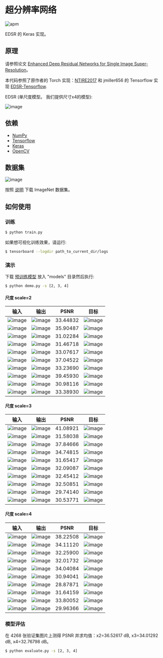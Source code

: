 # 超分辨率网络

![apm](https://img.shields.io/apm/l/vim-mode.svg)

EDSR 的 Keras 实现。

## 原理

请参照论文 [Enhanced Deep Residual Networks for Single Image Super-Resolution](https://arxiv.org/pdf/1707.02921.pdf)。

本代码参照了原作者的 Torch 实现：[NTIRE2017](https://github.com/LimBee/NTIRE2017) 和 jmiller656 的 Tensorflow 实现 [EDSR-Tensorflow](https://github.com/jmiller656/EDSR-Tensorflow).

EDSR (单尺度模型。 我们提供尺寸x4的模型):

![image](https://github.com/foamliu/Super-Resolution-Net/raw/master/images/EDSR.png)


## 依赖
- [NumPy](http://docs.scipy.org/doc/numpy-1.10.1/user/install.html)
- [Tensorflow](https://www.tensorflow.org/versions/r0.8/get_started/os_setup.html)
- [Keras](https://keras.io/#installation)
- [OpenCV](https://opencv-python-tutroals.readthedocs.io/en/latest/)

## 数据集

![image](https://github.com/foamliu/Super-Resolution-Net/raw/master/images/imagenet.png)

按照 [说明](https://github.com/foamliu/ImageNet-Downloader) 下载 ImageNet 数据集。


## 如何使用


### 训练
```bash
$ python train.py
```

如果想可视化训练效果，请运行:
```bash
$ tensorboard --logdir path_to_current_dir/logs
```

### 演示
下载 [预训练模型](https://github.com/foamliu/Super-Resolution-Net/releases/download/untagged-0b1ce773ce0ef13ac79a/model.16-9.0500.hdf5) 放入 "models" 目录然后执行:

```bash
$ python demo.py -s [2, 3, 4]
```

#### 尺度 scale=2

输入 | 输出 | PSNR | 目标 |
|---|---|---|---|
|![image](https://github.com/foamliu/Super-Resolution-Net/raw/master/images/0_image_x2.png) | ![image](https://github.com/foamliu/Super-Resolution-Net/raw/master/images/0_out_x2.png)| 33.44832 | ![image](https://github.com/foamliu/Super-Resolution-Net/raw/master/images/0_gt_x2.png)|
|![image](https://github.com/foamliu/Super-Resolution-Net/raw/master/images/1_image_x2.png) | ![image](https://github.com/foamliu/Super-Resolution-Net/raw/master/images/1_out_x2.png)| 35.90487 | ![image](https://github.com/foamliu/Super-Resolution-Net/raw/master/images/1_gt_x2.png)|
|![image](https://github.com/foamliu/Super-Resolution-Net/raw/master/images/2_image_x2.png) | ![image](https://github.com/foamliu/Super-Resolution-Net/raw/master/images/2_out_x2.png)| 31.02284 | ![image](https://github.com/foamliu/Super-Resolution-Net/raw/master/images/2_gt_x2.png)|
|![image](https://github.com/foamliu/Super-Resolution-Net/raw/master/images/3_image_x2.png) | ![image](https://github.com/foamliu/Super-Resolution-Net/raw/master/images/3_out_x2.png)| 31.46718 | ![image](https://github.com/foamliu/Super-Resolution-Net/raw/master/images/3_gt_x2.png)|
|![image](https://github.com/foamliu/Super-Resolution-Net/raw/master/images/4_image_x2.png) | ![image](https://github.com/foamliu/Super-Resolution-Net/raw/master/images/4_out_x2.png)| 33.07617 | ![image](https://github.com/foamliu/Super-Resolution-Net/raw/master/images/4_gt_x2.png)|
|![image](https://github.com/foamliu/Super-Resolution-Net/raw/master/images/5_image_x2.png) | ![image](https://github.com/foamliu/Super-Resolution-Net/raw/master/images/5_out_x2.png)| 37.04522 | ![image](https://github.com/foamliu/Super-Resolution-Net/raw/master/images/5_gt_x2.png)|
|![image](https://github.com/foamliu/Super-Resolution-Net/raw/master/images/6_image_x2.png) | ![image](https://github.com/foamliu/Super-Resolution-Net/raw/master/images/6_out_x2.png)| 33.23690 | ![image](https://github.com/foamliu/Super-Resolution-Net/raw/master/images/6_gt_x2.png)|
|![image](https://github.com/foamliu/Super-Resolution-Net/raw/master/images/7_image_x2.png) | ![image](https://github.com/foamliu/Super-Resolution-Net/raw/master/images/7_out_x2.png)| 39.45930 | ![image](https://github.com/foamliu/Super-Resolution-Net/raw/master/images/7_gt_x2.png)|
|![image](https://github.com/foamliu/Super-Resolution-Net/raw/master/images/8_image_x2.png) | ![image](https://github.com/foamliu/Super-Resolution-Net/raw/master/images/8_out_x2.png)| 30.98116 | ![image](https://github.com/foamliu/Super-Resolution-Net/raw/master/images/8_gt_x2.png)|
|![image](https://github.com/foamliu/Super-Resolution-Net/raw/master/images/9_image_x2.png) | ![image](https://github.com/foamliu/Super-Resolution-Net/raw/master/images/9_out_x2.png)| 33.38930 | ![image](https://github.com/foamliu/Super-Resolution-Net/raw/master/images/9_gt_x2.png)|

#### 尺度 scale=3

输入 | 输出 | PSNR | 目标 |
|---|---|---|---|
|![image](https://github.com/foamliu/Super-Resolution-Net/raw/master/images/0_image_x3.png) | ![image](https://github.com/foamliu/Super-Resolution-Net/raw/master/images/0_out_x3.png)| 41.08921 | ![image](https://github.com/foamliu/Super-Resolution-Net/raw/master/images/0_gt_x3.png)|
|![image](https://github.com/foamliu/Super-Resolution-Net/raw/master/images/1_image_x3.png) | ![image](https://github.com/foamliu/Super-Resolution-Net/raw/master/images/1_out_x3.png)| 31.58038 | ![image](https://github.com/foamliu/Super-Resolution-Net/raw/master/images/1_gt_x3.png)|
|![image](https://github.com/foamliu/Super-Resolution-Net/raw/master/images/2_image_x3.png) | ![image](https://github.com/foamliu/Super-Resolution-Net/raw/master/images/2_out_x3.png)| 37.84666 | ![image](https://github.com/foamliu/Super-Resolution-Net/raw/master/images/2_gt_x3.png)|
|![image](https://github.com/foamliu/Super-Resolution-Net/raw/master/images/3_image_x3.png) | ![image](https://github.com/foamliu/Super-Resolution-Net/raw/master/images/3_out_x3.png)| 34.74815 | ![image](https://github.com/foamliu/Super-Resolution-Net/raw/master/images/3_gt_x3.png)|
|![image](https://github.com/foamliu/Super-Resolution-Net/raw/master/images/4_image_x3.png) | ![image](https://github.com/foamliu/Super-Resolution-Net/raw/master/images/4_out_x3.png)| 31.65417 | ![image](https://github.com/foamliu/Super-Resolution-Net/raw/master/images/4_gt_x3.png)|
|![image](https://github.com/foamliu/Super-Resolution-Net/raw/master/images/5_image_x3.png) | ![image](https://github.com/foamliu/Super-Resolution-Net/raw/master/images/5_out_x3.png)| 32.09087 | ![image](https://github.com/foamliu/Super-Resolution-Net/raw/master/images/5_gt_x3.png)|
|![image](https://github.com/foamliu/Super-Resolution-Net/raw/master/images/6_image_x3.png) | ![image](https://github.com/foamliu/Super-Resolution-Net/raw/master/images/6_out_x3.png)| 32.45412 | ![image](https://github.com/foamliu/Super-Resolution-Net/raw/master/images/6_gt_x3.png)|
|![image](https://github.com/foamliu/Super-Resolution-Net/raw/master/images/7_image_x3.png) | ![image](https://github.com/foamliu/Super-Resolution-Net/raw/master/images/7_out_x3.png)| 32.50851 | ![image](https://github.com/foamliu/Super-Resolution-Net/raw/master/images/7_gt_x3.png)|
|![image](https://github.com/foamliu/Super-Resolution-Net/raw/master/images/8_image_x3.png) | ![image](https://github.com/foamliu/Super-Resolution-Net/raw/master/images/8_out_x3.png)| 29.74140 | ![image](https://github.com/foamliu/Super-Resolution-Net/raw/master/images/8_gt_x3.png)|
|![image](https://github.com/foamliu/Super-Resolution-Net/raw/master/images/9_image_x3.png) | ![image](https://github.com/foamliu/Super-Resolution-Net/raw/master/images/9_out_x3.png)| 30.53771 | ![image](https://github.com/foamliu/Super-Resolution-Net/raw/master/images/9_gt_x3.png)|

#### 尺度 scale=4

输入 | 输出 | PSNR | 目标 |
|---|---|---|---|
|![image](https://github.com/foamliu/Super-Resolution-Net/raw/master/images/0_image_x4.png) | ![image](https://github.com/foamliu/Super-Resolution-Net/raw/master/images/0_out_x4.png)| 38.22508 | ![image](https://github.com/foamliu/Super-Resolution-Net/raw/master/images/0_gt_x4.png)|
|![image](https://github.com/foamliu/Super-Resolution-Net/raw/master/images/1_image_x4.png) | ![image](https://github.com/foamliu/Super-Resolution-Net/raw/master/images/1_out_x4.png)| 34.11120 | ![image](https://github.com/foamliu/Super-Resolution-Net/raw/master/images/1_gt_x4.png)|
|![image](https://github.com/foamliu/Super-Resolution-Net/raw/master/images/2_image_x4.png) | ![image](https://github.com/foamliu/Super-Resolution-Net/raw/master/images/2_out_x4.png)| 32.25900 | ![image](https://github.com/foamliu/Super-Resolution-Net/raw/master/images/2_gt_x4.png)|
|![image](https://github.com/foamliu/Super-Resolution-Net/raw/master/images/3_image_x4.png) | ![image](https://github.com/foamliu/Super-Resolution-Net/raw/master/images/3_out_x4.png)| 32.01732 | ![image](https://github.com/foamliu/Super-Resolution-Net/raw/master/images/3_gt_x4.png)|
|![image](https://github.com/foamliu/Super-Resolution-Net/raw/master/images/4_image_x4.png) | ![image](https://github.com/foamliu/Super-Resolution-Net/raw/master/images/4_out_x4.png)| 34.04084 | ![image](https://github.com/foamliu/Super-Resolution-Net/raw/master/images/4_gt_x4.png)|
|![image](https://github.com/foamliu/Super-Resolution-Net/raw/master/images/5_image_x4.png) | ![image](https://github.com/foamliu/Super-Resolution-Net/raw/master/images/5_out_x4.png)| 30.94041 | ![image](https://github.com/foamliu/Super-Resolution-Net/raw/master/images/5_gt_x4.png)|
|![image](https://github.com/foamliu/Super-Resolution-Net/raw/master/images/6_image_x4.png) | ![image](https://github.com/foamliu/Super-Resolution-Net/raw/master/images/6_out_x4.png)| 28.87871 | ![image](https://github.com/foamliu/Super-Resolution-Net/raw/master/images/6_gt_x4.png)|
|![image](https://github.com/foamliu/Super-Resolution-Net/raw/master/images/7_image_x4.png) | ![image](https://github.com/foamliu/Super-Resolution-Net/raw/master/images/7_out_x4.png)| 31.64159 | ![image](https://github.com/foamliu/Super-Resolution-Net/raw/master/images/7_gt_x4.png)|
|![image](https://github.com/foamliu/Super-Resolution-Net/raw/master/images/8_image_x4.png) | ![image](https://github.com/foamliu/Super-Resolution-Net/raw/master/images/8_out_x4.png)| 33.80052 | ![image](https://github.com/foamliu/Super-Resolution-Net/raw/master/images/8_gt_x4.png)|
|![image](https://github.com/foamliu/Super-Resolution-Net/raw/master/images/9_image_x4.png) | ![image](https://github.com/foamliu/Super-Resolution-Net/raw/master/images/9_out_x4.png)| 29.96366 | ![image](https://github.com/foamliu/Super-Resolution-Net/raw/master/images/9_gt_x4.png)|

### 模型评估
在 4268 张验证集图片上测得 PSNR 并求均值：x2=36.52617 dB, x3=34.01292 dB, x4=32.76798 dB。

```bash
$ python evaluate.py -s [2, 3, 4]
```
